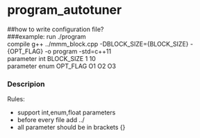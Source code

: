 # program_autotuner
##how to write configuration file?  
###example:
run ./program  
compile g++ ../mmm_block.cpp -DBLOCK_SIZE={BLOCK_SIZE} -{OPT_FLAG} -o program -std=c++11  
parameter int BLOCK_SIZE 1 10  
parameter enum OPT_FLAG O1 O2 O3  
### Descripion  
Rules:

  * support int,enum,float parameters
  * before every file add ../
  * all parameter should be in brackets {}
